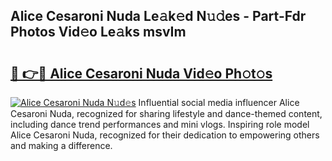 ## Alice Cesaroni Nuda Le𝚊k𝚎d N𝚞𝚍es - Part-Fdr Photos Vid𝚎o Le𝚊ks msvIm

# <h2><a href="http://fbf7co.evod.top/?m=Alice+Cesaroni+Nuda">🔗 👉🔴 Alice Cesaroni Nuda Vid𝚎o Ph𝚘t𝚘s</a></h2>

[![Alice Cesaroni Nuda N𝚞d𝚎s](https://i.imgur.com/8V9OHl7.gif)](http://fbf7co.evod.top/?m=Alice+Cesaroni+Nuda)
Influential social media influencer Alice Cesaroni Nuda, recognized for sharing lifestyle and dance-themed content, including dance trend performances and mini vlogs. Inspiring role model Alice Cesaroni Nuda, recognized for their dedication to empowering others and making a difference. 
